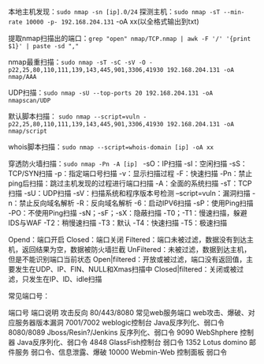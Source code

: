 
本地主机发现：`sudo nmap -sn [ip].0/24`
探测主机：`sudo nmap -sT --min-rate 10000 -p- 192.168.204.131`
-oA xx(以全格式输出到txt)

提取nmap扫描出的端口：`grep "open" nmap/TCP.nmap | awk -F '/' '{print $1}' | paste -sd ","`

nmap最重扫描：`sudo nmap -sT -sC -sV -O -p22,25,80,110,111,139,143,445,901,3306,41930 192.168.204.131 -oA nmap/AAA`

UDP扫描：`sudo nmap -sU --top-ports 20 192.168.204.131 -oA nmapscan/UDP`

默认脚本扫描： `sudo nmap --script=vuln -p22,25,80,110,111,139,143,445,901,3306,41930 192.168.204.131 -oA nmap/script`

whois脚本扫描：``sudo nmap --script=whois-domain [ip] -oA xx``

穿透防火墙扫描：`sudo nmap -Pn -A [ip]
`
-sO：IP扫描
-sI：空闲扫描
-sS：TCP/SYN扫描
-p：指定端口号扫描
-v：显示扫描过程
-F：快速扫描
-Pn：禁止ping后扫描：跳过主机发现的过程进行端口扫描
-A：全面的系统扫描
-sT：TCP扫描
-sU：UDP扫描
-sV：扫描系统和程序版本号检测
–script=vuln：漏洞扫描
-n：禁止反向域名解析
-R：反向域名解析
-6：启动IPV6扫描
-sP：使用Ping扫描
-PO：不使用Ping扫描
-sN；-sF；-sX：隐蔽扫描
-T0；-T1：慢速扫描，躲避IDS与WAF
-T2：稍慢速扫描
-T3：默认
-T4：快速扫描
-T5：极速扫描

Opend：端口开启
Closed：端口关闭
Filtered：端口未被过滤，数据没有到达主机，返回结果为空，数据被防火墙拦截
UnFiltered：未被过滤，数据到达主机，但是不能识别端口当前状态
Open|filtered：开放或被过滤，端口没有返回值，主要发生在UDP、IP、FIN、NULL和Xmas扫描中
Closed|filtered：关闭或被过滤，只发生在IP、ID、idle扫描

常见端口号：

端口号 端口说明 攻击反向
80/443/8080 常见web服务端口 web攻击、爆破、对应服务器版本漏洞
7001/7002 weblogic控制台 Java反序列化、弱口令
8080/8089 Jboss/Resin?/Jenkins 反序列化、弱口令
9090 WebShphere 控制器 Java反序列化、弱口令
4848 GlassFish控制台 弱口令
1352 Lotus domino 邮件服务 弱口令、信息泄露、爆破
10000 Webmin-Web 控制面板 弱口令

